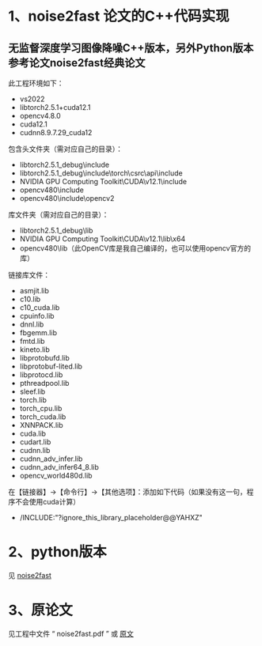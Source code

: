 # 1、noise2fast 论文的C++代码实现
## 无监督深度学习图像降噪C++版本，另外Python版本参考论文noise2fast经典论文

此工程环境如下：
   + vs2022
   + libtorch2.5.1+cuda12.1
   + opencv4.8.0
   + cuda12.1
   + cudnn8.9.7.29_cuda12

包含头文件夹（需对应自己的目录）：
   + libtorch2.5.1_debug\include
   + libtorch2.5.1_debug\include\torch\csrc\api\include
   + NVIDIA GPU Computing Toolkit\CUDA\v12.1\include
   + opencv480\include
   + opencv480\include\opencv2

库文件夹（需对应自己的目录）：
+ libtorch2.5.1_debug\lib
+ NVIDIA GPU Computing Toolkit\CUDA\v12.1\lib\x64
+ opencv480\lib（此OpenCV库是我自己编译的，也可以使用opencv官方的库）

链接库文件：
+ asmjit.lib
+ c10.lib
+ c10_cuda.lib
+ cpuinfo.lib
+ dnnl.lib
+ fbgemm.lib
+ fmtd.lib
+ kineto.lib
+ libprotobufd.lib
+ libprotobuf-lited.lib
+ libprotocd.lib
+ pthreadpool.lib
+ sleef.lib
+ torch.lib
+ torch_cpu.lib
+ torch_cuda.lib
+ XNNPACK.lib
+ cuda.lib
+ cudart.lib
+ cudnn.lib
+ cudnn_adv_infer.lib
+ cudnn_adv_infer64_8.lib
+ opencv_world480d.lib

在【链接器】->【命令行】->【其他选项】：添加如下代码（如果没有这一句，程序不会使用cuda计算）
+ /INCLUDE:"?ignore_this_library_placeholder@@YAHXZ" 

# 2、python版本
见  [noise2fast](https://github.com/jason-lequyer/Noise2Fast)

# 3、原论文
见工程中文件 “ noise2fast.pdf ” 或 [原文](https://arxiv.org/pdf/2108.10209v1)
